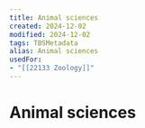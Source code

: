 ```yaml
---
title: Animal sciences
created: 2024-12-02
modified: 2024-12-02
tags: TBSMetadata
alias: Animal sciences
usedFor:
- "[[22133 Zoology]]"
---
```

# Animal sciences
